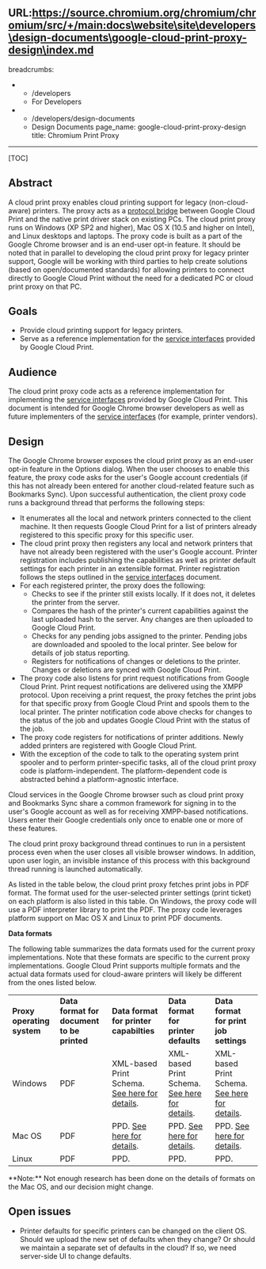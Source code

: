 URL:https://source.chromium.org/chromium/chromium/src/+/main:docs\website\site\developers\design-documents\google-cloud-print-proxy-design\index.md
---
breadcrumbs:
- - /developers
  - For Developers
- - /developers/design-documents
  - Design Documents
page_name: google-cloud-print-proxy-design
title: Chromium Print Proxy
---

[TOC]

## **Abstract**

A cloud print proxy enables cloud printing support for legacy (non-cloud-aware) printers. The proxy acts as a [protocol bridge](http://code.google.com/apis/cloudprint/docs/proxyinterfaces.html) between Google Cloud Print and the native print driver stack on existing PCs. The cloud print proxy runs on Windows (XP SP2 and higher), Mac OS X (10.5 and higher on Intel), and Linux desktops and laptops. The proxy code is built as a part of the Google Chrome browser and is an end-user opt-in feature. It should be noted that in parallel to developing the cloud print proxy for legacy printer support, Google will be working with third parties to help create solutions (based on open/documented standards) for allowing printers to connect directly to Google Cloud Print without the need for a dedicated PC or cloud print proxy on that PC.

## **Goals**

*   Provide cloud printing support for legacy printers.
*   Serve as a reference implementation for the [service
            interfaces](http://code.google.com/apis/cloudprint/docs/proxyinterfaces.html)
            provided by Google Cloud Print.

## **Audience**

The cloud print proxy code acts as a reference implementation for implementing
the [service
interfaces](http://code.google.com/apis/cloudprint/docs/proxyinterfaces.html)
provided by Google Cloud Print. This document is intended for Google Chrome
browser developers as well as future implementers of the [service
interfaces](http://code.google.com/apis/cloudprint/docs/proxyinterfaces.html)
(for example, printer vendors).

## **Design**

The Google Chrome browser exposes the cloud print proxy as an end-user opt-in
feature in the Options dialog. When the user chooses to enable this feature, the
proxy code asks for the user's Google account credentials (if this has not
already been entered for another cloud-related feature such as Bookmarks Sync).
Upon successful authentication, the client proxy code runs a background thread
that performs the following steps:

*   It enumerates all the local and network printers connected to the
            client machine. It then requests Google Cloud Print for a list of
            printers already registered to this specific proxy for this specific
            user.
*   The cloud print proxy then registers any local and network printers
            that have not already been registered with the user's Google
            account. Printer registration includes publishing the capabilities
            as well as printer default settings for each printer in an
            extensible format. Printer registration follows the steps outlined
            in the [service
            interfaces](http://code.google.com/apis/cloudprint/docs/proxyinterfaces.html)
            document.
*   For each registered printer, the proxy does the following:
    *   Checks to see if the printer still exists locally. If it does
                not, it deletes the printer from the server.
    *   Compares the hash of the printer's current capabilities against
                the last uploaded hash to the server. Any changes are then
                uploaded to Google Cloud Print.
    *   Checks for any pending jobs assigned to the printer. Pending
                jobs are downloaded and spooled to the local printer. See below
                for details of job status reporting.
    *   Registers for notifications of changes or deletions to the
                printer. Changes or deletions are synced with Google Cloud
                Print.
*   The proxy code also listens for print request notifications from
            Google Cloud Print. Print request notifications are delivered using
            the XMPP protocol. Upon receiving a print request, the proxy fetches
            the print jobs for that specific proxy from Google Cloud Print and
            spools them to the local printer. The printer notification code
            above checks for changes to the status of the job and updates Google
            Cloud Print with the status of the job.
*   The proxy code registers for notifications of printer additions.
            Newly added printers are registered with Google Cloud Print.
*   With the exception of the code to talk to the operating system print
            spooler and to perform printer-specific tasks, all of the cloud
            print proxy code is platform-independent. The platform-dependent
            code is abstracted behind a platform-agnostic interface.

Cloud services in the Google Chrome browser such as cloud print proxy and
Bookmarks Sync share a common framework for signing in to the user's Google
account as well as for receiving XMPP-based notifications. Users enter their
Google credentials only once to enable one or more of these features.

The cloud print proxy background thread continues to run in a persistent process
even when the user closes all visible browser windows. In addition, upon user
login, an invisible instance of this process with this background thread running
is launched automatically.

As listed in the table below, the cloud print proxy fetches print jobs in PDF
format. The format used for the user-selected printer settings (print ticket) on
each platform is also listed in this table. On Windows, the proxy code will use
a PDF interpreter library to print the PDF. The proxy code leverages platform
support on Mac OS X and Linux to print PDF documents.

**Data formats**

The following table summarizes the data formats used for the current proxy
implementations. Note that these formats are specific to the current proxy
implementations. Google Cloud Print supports multiple formats and the actual
data formats used for cloud-aware printers will likely be different from the
ones listed below.

<table>
<tr>
<td><b>Proxy operating system</b></td>
<td><b>Data format for document to be printed</b></td>
<td><b>Data format for printer capabilties</b></td>
<td><b>Data format for printer defaults</b></td>
<td><b>Data format for print job settings</b></td>
</tr>
<tr>
<td>Windows</td>
<td>PDF</td>
<td>XML-based Print Schema. <a href="http://msdn.microsoft.com/en-us/library/ms716431%28VS.85%29.aspx">See here for details</a>.</td>
<td>XML-based Print Schema. <a href="http://msdn.microsoft.com/en-us/library/ms715314%28VS.85%29.aspx">See here for details</a>.</td>
<td>XML-based Print Schema. <a href="http://msdn.microsoft.com/en-us/library/ms715314%28VS.85%29.aspx">See here for details</a>.</td>
</tr>
<tr>
<td>Mac OS</td>
<td>PDF</td>
<td>PPD. <a href="http://partners.adobe.com/public/developer/en/ps/5003.PPD_Spec_v4.3.pdf">See here for details</a>.</td>
<td>PPD. <a href="http://partners.adobe.com/public/developer/en/ps/5003.PPD_Spec_v4.3.pdf">See here for details</a>.</td>
<td>PPD. <a href="http://partners.adobe.com/public/developer/en/ps/5003.PPD_Spec_v4.3.pdf">See here for details</a>.</td>
</tr>
<tr>
<td>Linux</td>
<td>PDF</td>
<td>PPD.</td>
<td>PPD.</td>
<td>PPD.</td>
</tr>
</table>
**Note:** Not enough research has been done on the details of formats on the Mac
OS, and our decision might change.

## Open issues

*   Printer defaults for specific printers can be changed on the client
            OS. Should we upload the new set of defaults when they change? Or
            should we maintain a separate set of defaults in the cloud? If so,
            we need server-side UI to change defaults.
